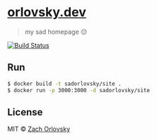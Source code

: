 # [orlovsky.dev](https://orlovsky.dev)
> my sad homepage :pensive:

[![Build Status](https://img.shields.io/travis/sadorlovsky/orlovsky.svg?style=flat-square)](https://travis-ci.org/sadorlovsky/orlovsky)

## Run

```bash
$ docker build -t sadorlovsky/site .
$ docker run -p 3000:3000 -d sadorlovsky/site
```

## License

MIT © [Zach Orlovsky](https://orlovsky.dev)
